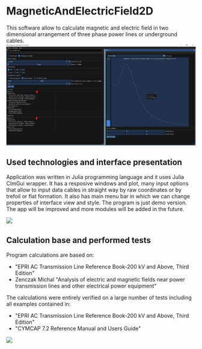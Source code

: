 
# MagneticAndElectricField2D
This software allow to calculate magnetic and electric field in two dimensional arrangement of three phase power lines or underground cables.
![demo](demo/demo.PNG)
## Used technologies and interface presentation
Application was written in Julia programming language and it uses Julia CImGui wrapper. It has a resposive windows and plot, many input options that allow to input data cables in straight way by raw coordinates or by trefoil or flat formation.
It also has main menu bar in which we can change properties of interface view and style. The program is just demo version. The app will be improved and more modules will be added in the future.

[<img src="https://i.vimeocdn.com/video/817582371_640.webp" width="640">](https://vimeo.com/362665837 "Interface presentation")
## Calculation base and performed tests
Program calculations are based on: 
- "EPRI AC Transmission Line Reference Book-200 kV and Above, Third Edition" 
- Zenczak Michal "Analysis of electric and magnetic fields near power transmission lines and other electrical power equipment" 

The calculations were entirely verified on a large number of tests including all examples contained in:
- "EPRI AC Transmission Line Reference Book-200 kV and Above, Third Edition"
- "CYMCAP 7.2 Reference Manual and Users Guide"

[<img src="https://i.vimeocdn.com/video/817717577_640.webp" width="640">](https://vimeo.com/362770621 "Performed tests")
